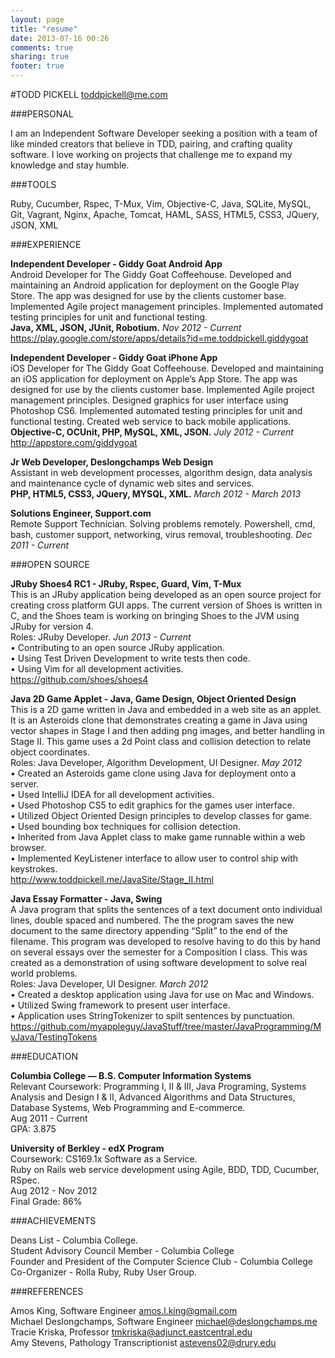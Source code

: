 ```yaml
---
layout: page
title: "resume"
date: 2013-07-16 00:26
comments: true
sharing: true
footer: true
---
```

#TODD PICKELL
[toddpickell@me.com](mailto:toddpickell@me.com?Subject=Link%20from%20blog)  

###PERSONAL

I am an Independent Software Developer seeking a position with a team of
like minded creators that believe in TDD, pairing, and crafting quality
software. I love working on projects that challenge me to expand my
knowledge and stay humble.

###TOOLS

Ruby, Cucumber, Rspec, T-Mux, Vim, Objective-C, Java, SQLite, MySQL,
Git, Vagrant, Nginx, Apache, Tomcat, HAML, SASS, HTML5, CSS3, JQuery,
JSON, XML

###EXPERIENCE

__Independent Developer - Giddy Goat Android App__  
Android Developer for The Giddy Goat Coffeehouse. Developed and
maintaining an Android application for deployment on the Google Play
Store. The app was designed for use by the clients customer base.
Implemented Agile project management principles. Implemented automated
testing principles for unit and functional testing.  
__Java, XML, JSON, JUnit, Robotium.__  _Nov 2012 - Current_  
https://play.google.com/store/apps/details?id=me.toddpickell.giddygoat


__Independent Developer - Giddy Goat iPhone App__  
iOS Developer for The Giddy Goat Coffeehouse. Developed and maintaining an
iOS application for deployment on Apple’s App Store. The app was
designed for use by the clients customer base. Implemented Agile project
management principles. Designed graphics for user interface using
Photoshop CS6. Implemented automated testing principles for unit and
functional testing. Created web service to back mobile applications.  
__Objective-C, OCUnit, PHP, MySQL, XML, JSON.__  _July 2012 - Current_  
http://appstore.com/giddygoat


__Jr Web Developer, Deslongchamps Web Design__  
Assistant in web development processes, algorithm design, data analysis
and maintenance cycle of dynamic web sites and services.  
__PHP, HTML5, CSS3, JQuery, MYSQL, XML.__  _March 2012 - March 2013_  


__Solutions Engineer, Support.com__  
Remote Support Technician. Solving problems remotely. Powershell, cmd, bash, customer
support, networking, virus removal, troubleshooting.  _Dec 2011 - Current_  

###OPEN SOURCE

__JRuby Shoes4 RC1 - JRuby, Rspec, Guard, Vim, T-Mux__    
This is an JRuby application being developed as an open source project
for creating cross platform GUI apps. The current version of Shoes is
written in C, and the Shoes team is working on bringing Shoes to the JVM
using JRuby for version 4.  
Roles: JRuby Developer.  _Jun 2013 - Current_  
• Contributing to an open source JRuby application.  
• Using Test Driven Development to write tests then code.  
• Using Vim for all development activities.  
https://github.com/shoes/shoes4

__Java 2D Game Applet - Java, Game Design, Object Oriented Design__    
This is a 2D game written in Java and embedded in a web site as an
applet. It is an Asteroids clone that demonstrates creating a game in
Java using vector shapes in Stage I and then adding png images, and
better handling in Stage II. This game uses a 2d Point class and
collision detection to relate object coordinates.  
Roles: Java Developer, Algorithm Development, UI Designer.  _May 2012_  
• Created an Asteroids game clone using Java for deployment onto a server.  
• Used IntelliJ IDEA for all development activities.  
• Used Photoshop CS5 to edit graphics for the games user interface.  
• Utilized Object Oriented Design principles to develop classes for game.  
• Used bounding box techniques for collision detection.  
• Inherited from Java Applet class to make game runnable within a web browser.  
• Implemented KeyListener interface to allow user to control ship with keystrokes.  
http://www.toddpickell.me/JavaSite/Stage_II.html

__Java Essay Formatter - Java, Swing__      
A Java program that splits the sentences of a text document onto
individual lines, double spaced and numbered. The the program saves the
new document to the same directory appending “Split” to the end of the
filename. This program was developed to resolve having to do this by
hand on several essays over the semester for a Composition I class. This
was created as a demonstration of using software development to solve
real world problems.  
Roles: Java Developer, UI Designer.  _March 2012_  
• Created a desktop application using Java for use on Mac and Windows.  
• Utilized Swing framework to present user interface.  
• Application uses StringTokenizer to spilt sentences by punctuation.  
https://github.com/myappleguy/JavaStuff/tree/master/JavaProgramming/MyJava/TestingTokens

###EDUCATION

__Columbia College — B.S. Computer Information Systems__  
Relevant Coursework: Programming I, II & III, Java Programing, Systems
Analysis and Design I & II, Advanced Algorithms and Data Structures,
Database Systems, Web Programming and E-commerce.  
Aug 2011 - Current   
GPA: 3.875

__University of Berkley - edX Program__  
Coursework: CS169.1x Software as a Service.  
Ruby on Rails web service development using Agile, BDD, TDD, Cucumber, RSpec.  
Aug 2012 - Nov 2012  
Final Grade: 86%

###ACHIEVEMENTS

Deans List - Columbia College.  
Student Advisory Council Member - Columbia College  
Founder and President of the Computer Science Club - Columbia College  
Co-Organizer - Rolla Ruby, Ruby User Group.  

###REFERENCES

Amos King, Software Engineer [amos.l.king@gmail.com](mailto:amos.l.king@gmail.com)  
Michael Deslongchamps, Software Engineer [michael@deslongchamps.me](mailto:michael@deslongchamps.me)  
Tracie Kriska, Professor [tmkriska@adjunct.eastcentral.edu](mailto:tmkriska@adjunct.eastcentral.edu)  
Amy Stevens, Pathology Transcriptionist [astevens02@drury.edu](mailto:astevens02@drury.edu)  



